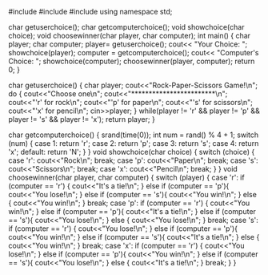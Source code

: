 #include<iostream>
#include<cstdlib>
#include<ctime>
using namespace std;

char getuserchoice();
char getcomputerchoice();
void showchoice(char choice);
void choosewinner(char player, char computer);
int main() {
    char player;
    char computer;
    player= getuserchoice();
    cout<< "Your Choice: ";
    showchoice(player);
    computer = getcomputerchoice();
    cout<< "Computer's Choice: ";
    showchoice(computer);
    choosewinner(player, computer);
    return 0;
}

char getuserchoice() {
    char player;
    cout<<"Rock-Paper-Scissors Game!\n";
    do {
        cout<<"Choose one\n";
        cout<<"************************\n";
        cout<<"'r' for rock\n";
        cout<<"'p' for paper\n";
        cout<<"'s' for scissors\n";
        cout<<"'x' for pencil\n";
        cin>>player;
    } while(player != 'r' && player != 'p' && player != 's' && player != 'x');
    return player;
}

char getcomputerchoice() {
    srand(time(0));
    int num = rand() % 4 + 1;
    switch (num) {
        case 1: return 'r';
        case 2: return 'p';
        case 3: return 's';
        case 4: return 'x';
        default: return 'N';
    }
}
void showchoice(char choice) {
    switch (choice) {
        case 'r':
            cout<<"Rock\n";
            break;
        case 'p':
            cout<<"Paper\n";
            break;
        case 's':
            cout<<"Scissors\n";
            break;
        case 'x':
            cout<<"Pencil\n";
            break;
    }
}
void choosewinner(char player, char computer) {
    switch (player) {
        case 'r':
            if (computer == 'r') {
                cout<<"It's a tie!\n";
            } else if (computer == 'p'){
                cout<<"You lose!\n";
            } else if (computer == 's'){
                cout<<"You win!\n";
            } else {
                cout<<"You win!\n"; 
            }
            break;
        case 'p':
            if (computer == 'r') {
                cout<<"You win!\n";
            } else if (computer == 'p'){
                cout<<"It's a tie!\n";
            } else if (computer == 's'){
                cout<<"You lose!\n";
            } else {
                cout<<"You lose!\n"; 
            }
            break;
        case 's':
            if (computer == 'r') {
                cout<<"You lose!\n";
            } else if (computer == 'p'){
                cout<<"You win!\n";
            } else if (computer == 's'){
                cout<<"It's a tie!\n";
            } else {
                cout<<"You win!\n"; 
            }
            break;
        case 'x':
            if (computer == 'r') {
                cout<<"You lose!\n"; 
            } else if (computer == 'p'){
                cout<<"You win!\n"; 
            } else if (computer == 's'){
                cout<<"You lose!\n"; 
            } else {
                cout<<"It's a tie!\n";
            }
            break;
    }
}


